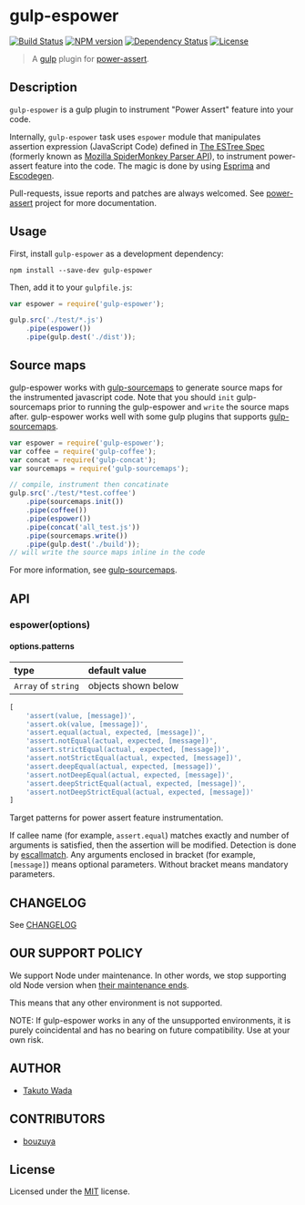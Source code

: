 # gulp-espower

[![Build Status][travis-image]][travis-url]
[![NPM version][npm-image]][npm-url]
[![Dependency Status][depstat-image]][depstat-url]
[![License][license-image]][license-url]

> A [gulp](https://github.com/gulpjs/gulp) plugin for [power-assert](https://github.com/power-assert-js/power-assert).

## Description

`gulp-espower` is a gulp plugin to instrument "Power Assert" feature into your code.


Internally, `gulp-espower` task uses `espower` module that manipulates assertion expression (JavaScript Code) defined in [The ESTree Spec](https://github.com/estree/estree) (formerly known as [Mozilla SpiderMonkey Parser API](https://developer.mozilla.org/en-US/docs/SpiderMonkey/Parser_API)), to instrument power-assert feature into the code. The magic is done by using [Esprima](http://esprima.org/) and [Escodegen](https://github.com/Constellation/escodegen).


Pull-requests, issue reports and patches are always welcomed. See [power-assert](https://github.com/power-assert-js/power-assert) project for more documentation.


## Usage

First, install `gulp-espower` as a development dependency:

```shell
npm install --save-dev gulp-espower
```

Then, add it to your `gulpfile.js`:

```javascript
var espower = require('gulp-espower');

gulp.src('./test/*.js')
    .pipe(espower())
    .pipe(gulp.dest('./dist'));
```


## Source maps

gulp-espower works with [gulp-sourcemaps](https://github.com/floridoo/gulp-sourcemaps) to generate source maps for the instrumented javascript code. Note that you should `init` gulp-sourcemaps prior to running the gulp-espower and `write` the source maps after. gulp-espower works well with some gulp plugins that supports [gulp-sourcemaps](https://github.com/floridoo/gulp-sourcemaps).

```javascript
var espower = require('gulp-espower');
var coffee = require('gulp-coffee');
var concat = require('gulp-concat');
var sourcemaps = require('gulp-sourcemaps');

// compile, instrument then concatinate
gulp.src('./test/*test.coffee')
    .pipe(sourcemaps.init())
    .pipe(coffee())
    .pipe(espower())
    .pipe(concat('all_test.js'))
    .pipe(sourcemaps.write())
    .pipe(gulp.dest('./build'));
// will write the source maps inline in the code
```

For more information, see [gulp-sourcemaps](https://github.com/floridoo/gulp-sourcemaps).


## API

### espower(options)

#### options.patterns

| type                | default value       |
|:--------------------|:--------------------|
| `Array` of `string` | objects shown below |

```javascript
[
    'assert(value, [message])',
    'assert.ok(value, [message])',
    'assert.equal(actual, expected, [message])',
    'assert.notEqual(actual, expected, [message])',
    'assert.strictEqual(actual, expected, [message])',
    'assert.notStrictEqual(actual, expected, [message])',
    'assert.deepEqual(actual, expected, [message])',
    'assert.notDeepEqual(actual, expected, [message])',
    'assert.deepStrictEqual(actual, expected, [message])',
    'assert.notDeepStrictEqual(actual, expected, [message])'
]
```

Target patterns for power assert feature instrumentation.

If callee name (for example, `assert.equal`) matches exactly and number of arguments is satisfied, then the assertion will be modified.
Detection is done by [escallmatch](https://github.com/twada/escallmatch). Any arguments enclosed in bracket (for example, `[message]`) means optional parameters. Without bracket means mandatory parameters.


## CHANGELOG

See [CHANGELOG](https://github.com/power-assert-js/gulp-espower/blob/master/CHANGELOG.md)


## OUR SUPPORT POLICY

We support Node under maintenance. In other words, we stop supporting old Node version when [their maintenance ends](https://github.com/nodejs/LTS).

This means that any other environment is not supported.

NOTE: If gulp-espower works in any of the unsupported environments, it is purely coincidental and has no bearing on future compatibility. Use at your own risk.


## AUTHOR

* [Takuto Wada](https://github.com/twada)


## CONTRIBUTORS

* [bouzuya](http://bouzuya.net)


## License

Licensed under the [MIT](https://github.com/power-assert-js/gulp-espower/blob/master/LICENSE-MIT) license.

[npm-url]: https://npmjs.org/package/gulp-espower
[npm-image]: https://badge.fury.io/js/gulp-espower.svg

[travis-url]: https://travis-ci.org/power-assert-js/gulp-espower
[travis-image]: https://secure.travis-ci.org/power-assert-js/gulp-espower.svg?branch=master

[depstat-url]: https://gemnasium.com/power-assert-js/gulp-espower
[depstat-image]: https://gemnasium.com/power-assert-js/gulp-espower.svg

[license-url]: https://github.com/power-assert-js/gulp-espower/blob/master/LICENSE-MIT
[license-image]: https://img.shields.io/badge/license-MIT-brightgreen.svg?style=flat
